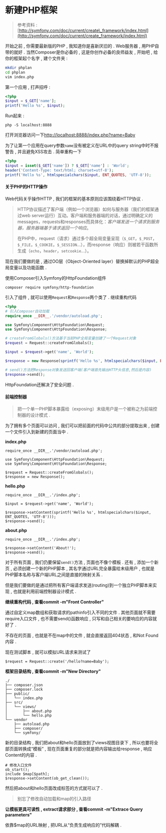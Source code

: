 # 新建PHP框架

> 参考资料 : [http://symfony.com/doc/current/create\_framework/index.html](http://symfony.com/doc/current/create_framework/index.html)

开始之前 , 你需要最新版的PHP , 我知道你是喜新厌旧的 . Web服务器 , 用PHP自带的就好 . 当然Composer是你必备的 , 这是你创作必备的良师益友 , 开始吧 , 给你的框架起个名字 , 建个文件夹 :

```bash
mkdir phplan
cd phplan
vim index.php
```

第一个应用 , 打声招呼 :

```php
<?php
$input = $_GET['name'];
printf('Hello %s', $input);
```

Run起来 :

```
php -S localhost:8888
```

打开浏览器访问一下[http://localhost:8888/index.php?name=Baby](http://localhost:8888/index.php?name=Baby)

为了让第一个应用在query参数`name`没有被定义在URL中的query string中时不报警告 , 并且避免XSS攻击 . 简单重构一下

```php
<?php
$input = isset($_GET['name']) ? $_GET['name'] : 'World';
header('Content-Type: text/html; charset=utf-8');
printf('Hello %s', htmlspecialchars($input, ENT_QUOTES, 'UTF-8'));
```

#### 关于PHP的HTTP操作

Web代码关乎操作HTTP , 我们的框架的基本原则应该围绕着HTTP协议 .

> HTTP协议描述了客户端（例如一个浏览器）如何与服务器（我们的框架通过web server运行）互动。客户端和服务器端的对话，通过明确定义的messages，requests和responses而具体化：_客户端发送一个请求到服务器，服务器端基于请求返回一个响应_。
>
> 在PHP中，request（请求）通过多个超全局变量呈现（`$_GET`，`$_POST`，`$_FILE`，`$_COOKIE`，`$_SESSION`...），而response（响应）则被若干函数所生成（`echo`，`header`，`setcookie`...）。

现在我们要做的是 , 通过OO层（Object-Oriented layer）替换掉默认的PHP超全局变量以及功能函数 .

使用Composer引入Symfony的HttpFoundation组件

```
composer require symfony/http-foundation
```

引入了组件 , 就可以使用`Request`和`Response`两个类了 . 继续重构代码

```php
<?php
# 引入Composer自动加载
require_once __DIR__.'/vendor/autoload.php';

use Symfony\Component\HttpFoundation\Request;
use Symfony\Component\HttpFoundation\Response;

# createFromGlobals()方法基于当前PHP全局变量创建了一个Request对象
$request = Request::createFromGlobals();

$input = $request->get('name', 'World');

$response = new Response(sprintf('Hello %s', htmlspecialchars($input, ENT_QUOTES, 'UTF-8')));

# send()方法把Response对象发送回客户端(客户端首先输出HTTP头信息,然后是内容)
$response->send();
```

HttpFoundation还解决了安全问题 .

#### 前端控制器

> 把一个单一PHP脚本暴露给（exposing）末级用户是一个被称之为前端控制器的设计模式 .

为了拥有多个页面可以访问 , 我们可以把前面的代码中公共的部分提取出来 , 创建一个文件引入到新建的页面当中 .

**index.php**

```
require_once __DIR__.'/vendor/autoload.php';

use Symfony\Component\HttpFoundation\Request;
use Symfony\Component\HttpFoundation\Response;

$request = Request::createFromGlobals();
$response = new Response();
```

**hello.php**

```
require_once __DIR__.'/index.php';

$input = $request->get('name', 'World');

$response->setContent(sprintf('Hello %s', htmlspecialchars($input, ENT_QUOTES, 'UTF-8')));
$response->send();
```

**about.php**

```
require_once __DIR__.'/index.php';

$response->setContent('About!');
$response->send();
```

对于所有页面 , 我们仍要保留`send()`方法 , 页面也不像个模板 . 还有 , 添加一个新页 , 必须创建一个新的PHP脚本 , 其名字通过URL完全暴露给末级用户 , 也就是PHP脚本名称与客户端URL之间是直接的映射关系 .

但是我们要做的是通过把所有客户端请求发送\(routing\)到一个独立PHP脚本来实现 , 也就是利用前端控制器设计模式 .

**继续重构代码 , 查看commit -m"Front Controller"**

通过自定义map数组和获取请求的pathinfo引入不同的文件 . 其他页面就不需要require入口文件 , 也不需要send\(\)函数响应 , 只写和自己相关的要响应的内容就好了 .

不存在的页面 , 也就是不在map中的文件 , 就会直接返回404状态 , 和Not Found内容 .

现在测试脚本 , 就可以模拟URL请求来测试了

```
$request = Request::create('/hello?name=Baby');
```

**框架目录结构 , 查看commit -m"New Directory"**

```
./
├── composer.json
├── composer.lock
├── public/
│   └── index.php
├── src/
│   └── views/
│       ├── about.php
│       └── hello.php
└── vendor
    ├── autoload.php
    ├── composer/
    └── symfony/
```

新的目录结构 , 我们把about和hello页面放到了views视图目录下 , 所以也要将全部页面转换成“模板” , 现在页面重复的部分就是把内容输出给response , 响应Content的内容 .

```
# 修改入口文件
ob_start();
include $map[$path];
$response->setContent(ob_get_clean());
```

然后把about和hello页面改成标签的方式就可以了 .

> 别忘了修改自动加载和map的引入路径

**让模板更具可读性 , extract请求部分 , 查看commit -m"Extrace Query parameters"**

依靠$map的URL映射 , 把URL从“负责生成响应的”代码解耦 . 



